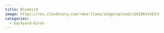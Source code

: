 ```yaml
---
title: Bluebird
image: https://res.cloudinary.com/rama-llama/image/upload/v1610641563/Bluebird_c92ecs.jpg
categories:
  - backyard-birds
---
```


